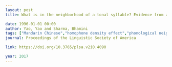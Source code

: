 ```yaml
---
layout: post
title: What is in the neighborhood of a tonal syllable? Evidence from auditory lexical decision in Mandarin Chinese

date: 1996-01-01 00:00
author: Yao, Yao and Sharma, Bhamini
tags: ["Mandarin Chinese","homophone density effect","phonological neighborhood effect","phonological neighbors","spoken word recognition"]
journal: Proceedings of the Linguistic Society of America

link: https://doi.org/10.3765/plsa.v2i0.4090

year: 2017
---
```



